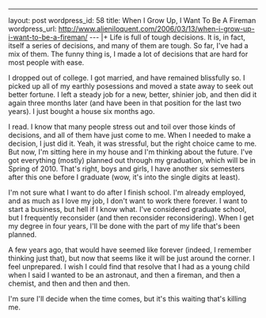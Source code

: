 --- 
layout: post
wordpress_id: 58
title: When I Grow Up, I Want To Be A Fireman
wordpress_url: http://www.alieniloquent.com/2006/03/13/when-i-grow-up-i-want-to-be-a-fireman/
--- |+
Life is full of tough decisions. It is, in fact, itself a series of decisions,
and many of them are tough. So far, I've had a mix of them. The funny thing
is, I made a lot of decisions that are hard for most people with ease.

I dropped out of college. I got married, and have remained blissfully so. I
picked up all of my earthly posessions and moved a state away to seek out
better fortune. I left a steady job for a new, better, shinier job, and then
did it again three months later (and have been in that position for the last
two years). I just bought a house six months ago.

I read. I know that many people stress out and toil over those kinds of
decisions, and all of them have just come to me. When I needed to make a
decision, I just did it. Yeah, it was stressful, but the right choice came to
me. But now, I'm sitting here in my house and I'm thinking about the future.
I've got everything (mostly) planned out through my graduation, which will be
in Spring of 2010. That's right, boys and girls, I have another six semesters
after this one before I graduate (wow, it's into the single digits at least).

I'm not sure what I want to do after I finish school. I'm already employed,
and as much as I love my job, I don't want to work there forever. I want to
start a business, but hell if I know what. I've considered graduate school,
but I frequently reconsider (and then reconsider reconsidering). When I get my
degree in four years, I'll be done with the part of my life that's been
planned.

A few years ago, that would have seemed like forever (indeed, I remember
thinking just that), but now that seems like it will be just around the
corner. I feel unprepared. I wish I could find that resolve that I had as a
young child when I said I wanted to be an astronaut, and then a fireman, and
then a chemist, and then and then and then.

I'm sure I'll decide when the time comes, but it's this waiting that's killing
me.

